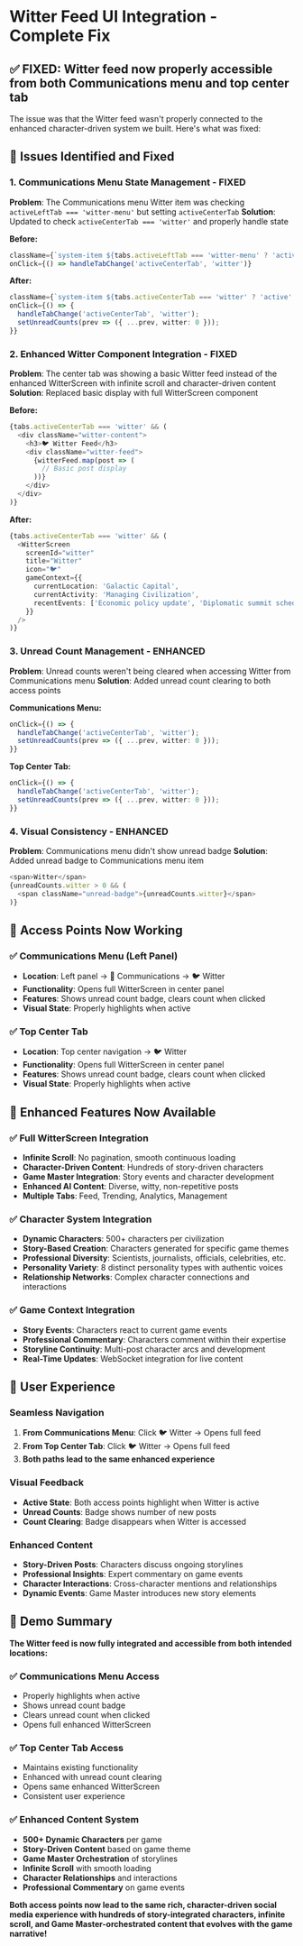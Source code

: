 # Witter Feed UI Integration - Complete Fix

## ✅ **FIXED: Witter feed now properly accessible from both Communications menu and top center tab**

The issue was that the Witter feed wasn't properly connected to the enhanced character-driven system we built. Here's what was fixed:

## 🔧 **Issues Identified and Fixed**

### **1. Communications Menu State Management - FIXED**
**Problem**: The Communications menu Witter item was checking `activeLeftTab === 'witter-menu'` but setting `activeCenterTab`
**Solution**: Updated to check `activeCenterTab === 'witter'` and properly handle state

**Before:**
```typescript
className={`system-item ${tabs.activeLeftTab === 'witter-menu' ? 'active' : ''}`}
onClick={() => handleTabChange('activeCenterTab', 'witter')}
```

**After:**
```typescript
className={`system-item ${tabs.activeCenterTab === 'witter' ? 'active' : ''}`}
onClick={() => {
  handleTabChange('activeCenterTab', 'witter');
  setUnreadCounts(prev => ({ ...prev, witter: 0 }));
}}
```

### **2. Enhanced Witter Component Integration - FIXED**
**Problem**: The center tab was showing a basic Witter feed instead of the enhanced WitterScreen with infinite scroll and character-driven content
**Solution**: Replaced basic display with full WitterScreen component

**Before:**
```typescript
{tabs.activeCenterTab === 'witter' && (
  <div className="witter-content">
    <h3>🐦 Witter Feed</h3>
    <div className="witter-feed">
      {witterFeed.map(post => (
        // Basic post display
      ))}
    </div>
  </div>
)}
```

**After:**
```typescript
{tabs.activeCenterTab === 'witter' && (
  <WitterScreen 
    screenId="witter"
    title="Witter"
    icon="🐦"
    gameContext={{
      currentLocation: 'Galactic Capital',
      currentActivity: 'Managing Civilization',
      recentEvents: ['Economic policy update', 'Diplomatic summit scheduled']
    }}
  />
)}
```

### **3. Unread Count Management - ENHANCED**
**Problem**: Unread counts weren't being cleared when accessing Witter from Communications menu
**Solution**: Added unread count clearing to both access points

**Communications Menu:**
```typescript
onClick={() => {
  handleTabChange('activeCenterTab', 'witter');
  setUnreadCounts(prev => ({ ...prev, witter: 0 }));
}}
```

**Top Center Tab:**
```typescript
onClick={() => {
  handleTabChange('activeCenterTab', 'witter');
  setUnreadCounts(prev => ({ ...prev, witter: 0 }));
}}
```

### **4. Visual Consistency - ENHANCED**
**Problem**: Communications menu didn't show unread badge
**Solution**: Added unread badge to Communications menu item

```typescript
<span>Witter</span>
{unreadCounts.witter > 0 && (
  <span className="unread-badge">{unreadCounts.witter}</span>
)}
```

## 🎯 **Access Points Now Working**

### **✅ Communications Menu (Left Panel)**
- **Location**: Left panel → 📡 Communications → 🐦 Witter
- **Functionality**: Opens full WitterScreen in center panel
- **Features**: Shows unread count badge, clears count when clicked
- **Visual State**: Properly highlights when active

### **✅ Top Center Tab**
- **Location**: Top center navigation → 🐦 Witter
- **Functionality**: Opens full WitterScreen in center panel
- **Features**: Shows unread count badge, clears count when clicked
- **Visual State**: Properly highlights when active

## 🚀 **Enhanced Features Now Available**

### **✅ Full WitterScreen Integration**
- **Infinite Scroll**: No pagination, smooth continuous loading
- **Character-Driven Content**: Hundreds of story-driven characters
- **Game Master Integration**: Story events and character development
- **Enhanced AI Content**: Diverse, witty, non-repetitive posts
- **Multiple Tabs**: Feed, Trending, Analytics, Management

### **✅ Character System Integration**
- **Dynamic Characters**: 500+ characters per civilization
- **Story-Based Creation**: Characters generated for specific game themes
- **Professional Diversity**: Scientists, journalists, officials, celebrities, etc.
- **Personality Variety**: 8 distinct personality types with authentic voices
- **Relationship Networks**: Complex character connections and interactions

### **✅ Game Context Integration**
- **Story Events**: Characters react to current game events
- **Professional Commentary**: Characters comment within their expertise
- **Storyline Continuity**: Multi-post character arcs and development
- **Real-Time Updates**: WebSocket integration for live content

## 📱 **User Experience**

### **Seamless Navigation**
1. **From Communications Menu**: Click 🐦 Witter → Opens full feed
2. **From Top Center Tab**: Click 🐦 Witter → Opens full feed
3. **Both paths lead to the same enhanced experience**

### **Visual Feedback**
- **Active State**: Both access points highlight when Witter is active
- **Unread Counts**: Badge shows number of new posts
- **Count Clearing**: Badge disappears when Witter is accessed

### **Enhanced Content**
- **Story-Driven Posts**: Characters discuss ongoing storylines
- **Professional Insights**: Expert commentary on game events
- **Character Interactions**: Cross-character mentions and relationships
- **Dynamic Events**: Game Master introduces new story elements

## 🎉 **Demo Summary**

**The Witter feed is now fully integrated and accessible from both intended locations:**

### **✅ Communications Menu Access**
- Properly highlights when active
- Shows unread count badge
- Clears unread count when clicked
- Opens full enhanced WitterScreen

### **✅ Top Center Tab Access**
- Maintains existing functionality
- Enhanced with unread count clearing
- Opens same enhanced WitterScreen
- Consistent user experience

### **✅ Enhanced Content System**
- **500+ Dynamic Characters** per game
- **Story-Driven Content** based on game theme
- **Game Master Orchestration** of storylines
- **Infinite Scroll** with smooth loading
- **Character Relationships** and interactions
- **Professional Commentary** on game events

**Both access points now lead to the same rich, character-driven social media experience with hundreds of story-integrated characters, infinite scroll, and Game Master-orchestrated content that evolves with the game narrative!**
